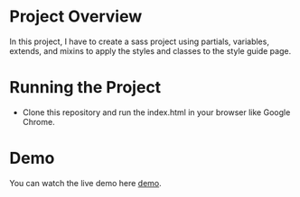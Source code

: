 # Project Overview

In this project, I have to create a sass project using partials, variables, extends, and mixins to apply the styles and classes to the style guide page.

# Running the Project

-   Clone this repository and run the index.html in your browser like Google Chrome.

# Demo

 You can watch the live demo here [demo](https://kurosakicoder.github.io/FETD4WebStyleGuide/).


